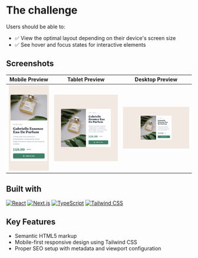 # The challenge

Users should be able to:

- ✅ View the optimal layout depending on their device's screen size
- ✅ See hover and focus states for interactive elements

## Screenshots

| Mobile Preview                    | Tablet Preview                    | Desktop Preview                    |
| --------------------------------- | --------------------------------- | ---------------------------------- |
| ![](./.github/mobile-preview.png) | ![](./.github/tablet-preview.png) | ![](./.github/desktop-preview.png) |

## Built with

[![React](https://img.shields.io/badge/React-20232A?style=for-the-badge&logo=react&logoColor=61DAFB)](https://reactjs.org/)
[![Next.js](https://img.shields.io/badge/Next.js-000000?style=for-the-badge&logo=next.js&logoColor=white)](https://nextjs.org/)
[![TypeScript](https://img.shields.io/badge/TypeScript-007ACC?style=for-the-badge&logo=typescript&logoColor=white)](https://www.typescriptlang.org/)
[![Tailwind CSS](https://img.shields.io/badge/Tailwind_CSS-38B2AC?style=for-the-badge&logo=tailwind-css&logoColor=white)](https://tailwindcss.com/)

## Key Features

- Semantic HTML5 markup
- Mobile-first responsive design using Tailwind CSS
- Proper SEO setup with metadata and viewport configuration
